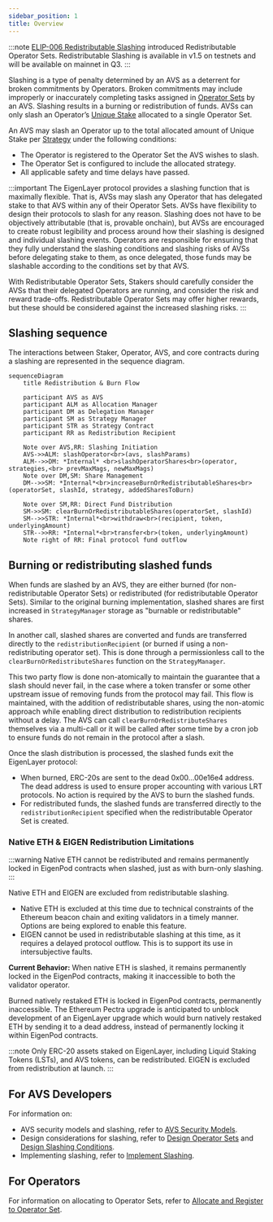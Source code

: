 ```yaml
---
sidebar_position: 1
title: Overview
---
```


:::note
[ELIP-006 Redistributable Slashing](https://github.com/eigenfoundation/ELIPs/blob/main/ELIPs/ELIP-006.md) introduced Redistributable Operator Sets.
Redistributable Slashing is available in v1.5 on testnets and will be available on mainnet in Q3.
:::

Slashing is a type of penalty determined by an AVS as a deterrent for broken commitments by Operators. Broken commitments
may include improperly or inaccurately completing tasks assigned in [Operator Sets](../operator-sets/operator-sets-concept) by an AVS. 
Slashing results in a burning or redistribution of funds. AVSs can only slash an Operator’s [Unique Stake](unique-stake.md) allocated to a single Operator Set.

An AVS may slash an Operator up to the total allocated amount of Unique Stake per [Strategy](../operator-sets/strategies-and-magnitudes) under the following conditions:
* The Operator is registered to the Operator Set the AVS wishes to slash.
* The Operator Set is configured to include the allocated strategy.
* All applicable safety and time delays have passed.

:::important
The EigenLayer protocol provides a slashing function that is maximally flexible. That is, AVSs may slash any Operator that
has delegated stake to that AVS within any of their Operator Sets. AVSs have flexibility to design their protocols to slash
for any reason. Slashing does not have to be objectively attributable (that is, provable onchain), but AVSs are encouraged to
create robust legibility and process around how their slashing is designed and individual slashing events. Operators are responsible
for ensuring that they fully understand the slashing conditions and slashing risks of AVSs before delegating stake to them, as once
delegated, those funds may be slashable according to the conditions set by that AVS.

With Redistributable Operator Sets, Stakers should carefully consider the AVSs that their delegated Operators are running,
and consider the risk and reward trade-offs. Redistributable Operator Sets may offer higher rewards, but these should be considered
against the increased slashing risks.
:::

## Slashing sequence

The interactions between Staker, Operator, AVS, and core contracts during a slashing are represented in the sequence diagram.

```mermaid
sequenceDiagram
    title Redistribution & Burn Flow

    participant AVS as AVS
    participant ALM as Allocation Manager
    participant DM as Delegation Manager
    participant SM as Strategy Manager
    participant STR as Strategy Contract
    participant RR as Redistribution Recipient

    Note over AVS,RR: Slashing Initiation
    AVS->>ALM: slashOperator<br>(avs, slashParams)
    ALM-->>DM: *Internal* <br>slashOperatorShares<br>(operator, strategies,<br> prevMaxMags, newMaxMags)
    Note over DM,SM: Share Management
    DM-->>SM: *Internal*<br>increaseBurnOrRedistributableShares<br>(operatorSet, slashId, strategy, addedSharesToBurn)
    
    Note over SM,RR: Direct Fund Distribution
    SM->>SM: clearBurnOrRedistributableShares(operatorSet, slashId)
    SM-->>STR: *Internal*<br>withdraw<br>(recipient, token, underlyingAmount)
    STR-->>RR: *Internal*<br>transfer<br>(token, underlyingAmount)
    Note right of RR: Final protocol fund outflow
```

## Burning or redistributing slashed funds

When funds are slashed by an AVS, they are either burned (for non-redistributable Operator Sets) or redistributed
(for redistributable Operator Sets). Similar to the original burning implementation, slashed shares are first increased in `StrategyManager` storage as "burnable or redistributable" shares.

In another call, slashed shares are converted and funds are transferred directly to the `redistributionRecipient` (or burned if using a non-redistributing operator set). This is done through a permissionless call to the `clearBurnOrRedistributeShares` function on the `StrategyManager`.

This two party flow is done non-atomically to maintain the guarantee that a slash should never fail, in the case where a token transfer or some other upstream issue of removing funds from the protocol may fail. This flow is maintained, with the addition of redistributable shares, using the non-atomic approach while enabling direct distribution to redistribution recipients without a delay. The AVS can call `clearBurnOrRedistributeShares` themselves via a multi-call or it will be called after some time by a cron job to ensure funds do not remain in the protocol after a slash.

Once the slash distribution is processed, the slashed funds exit the EigenLayer protocol:
* When burned, ERC-20s are sent to the dead 0x00...00e16e4 address. The dead address is used to ensure proper
accounting with various LRT protocols. No action is required by the AVS to burn the slashed funds.
* For redistributed funds, the slashed funds are transferred directly to the `redistributionRecipient` specified when the redistributable Operator Set is created.

### Native ETH & EIGEN Redistribution Limitations

:::warning
Native ETH cannot be redistributed and remains permanently locked in EigenPod contracts when slashed, just as with burn-only slashing.
:::

Native ETH and EIGEN are excluded from redistributable slashing.

* Native ETH is excluded at this time due to technical constraints of the Ethereum beacon chain and exiting validators in a timely manner. Options are being explored to enable this feature.
* EIGEN cannot be used in redistributable slashing at this time, as it requires a delayed protocol outflow. This is to support its use in intersubjective faults.

**Current Behavior:**
When native ETH is slashed, it remains permanently locked in the EigenPod contracts, making it inaccessible to both the validator operator.

Burned natively restaked ETH is locked in EigenPod contracts, permanently inaccessible. The Ethereum Pectra upgrade is anticipated
to unblock development of an EigenLayer upgrade which would burn natively restaked ETH by sending it to a dead address, instead
of permanently locking it within EigenPod contracts.

:::note
Only ERC-20 assets staked on EigenLayer, including Liquid Staking Tokens (LSTs), and AVS tokens, can be redistributed. EIGEN is excluded from redistribution at launch.
:::

## For AVS Developers

For information on:
* AVS security models and slashing, refer to [AVS Security Models](../../developers/concepts/avs-security-models.md). 
* Design considerations for slashing, refer to [Design Operator Sets](../../developers/howto/build/operator-sets/design-operator-set.md) and [Design Slashing Conditions](../../developers/howto/build/slashing/slashing-veto-committee-design.md).
* Implementing slashing, refer to [Implement Slashing](../../developers/howto/build/slashing/implement-slashing.md).

## For Operators

For information on allocating to Operator Sets, refer to [Allocate and Register to Operator Set](../../operators/howto/operator-sets.md). 